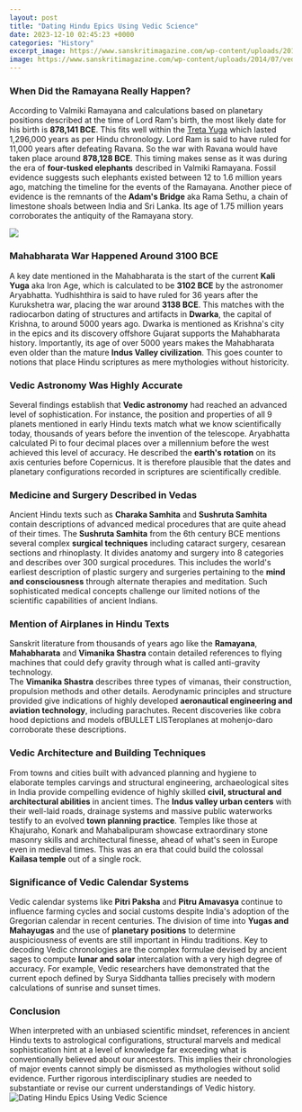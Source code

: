 ```yaml
---
layout: post
title: "Dating Hindu Epics Using Vedic Science"
date: 2023-12-10 02:45:23 +0000
categories: "History"
excerpt_image: https://www.sanskritimagazine.com/wp-content/uploads/2014/07/veda-veyas-702x412.jpg
image: https://www.sanskritimagazine.com/wp-content/uploads/2014/07/veda-veyas-702x412.jpg
---
```


### When Did the Ramayana Really Happen?
According to Valmiki Ramayana and calculations based on planetary positions described at the time of Lord Ram's birth, the most likely date for his birth is **878,141 BCE**. This fits well within the [Treta Yuga](https://store.fi.io.vn/work-hard-so-my-rat-terrier-live-a-better-dog-lover-2) which lasted 1,296,000 years as per Hindu chronology. Lord Ram is said to have ruled for 11,000 years after defeating Ravana. So the war with Ravana would have taken place around **878,128 BCE**. 
This timing makes sense as it was during the era of **four-tusked elephants** described in Valmiki Ramayana. Fossil evidence suggests such elephants existed between 12 to 1.6 million years ago, matching the timeline for the events of the Ramayana. Another piece of evidence is the remnants of the **Adam's Bridge** aka Rama Sethu, a chain of limestone shoals between India and Sri Lanka. Its age of 1.75 million years corroborates the antiquity of the Ramayana story.

![](https://m.media-amazon.com/images/I/51zDoUkXCZL.jpg)
### Mahabharata War Happened Around 3100 BCE
A key date mentioned in the Mahabharata is the start of the current **Kali Yuga** aka Iron Age, which is calculated to be **3102 BCE** by the astronomer Aryabhatta. Yudhishthira is said to have ruled for 36 years after the Kurukshetra war, placing the war around **3138 BCE**. This matches with the radiocarbon dating of structures and artifacts in **Dwarka**, the capital of Krishna, to around 5000 years ago. 
Dwarka is mentioned as Krishna's city in the epics and its discovery offshore Gujarat supports the Mahabharata history. Importantly, its age of over 5000 years makes the Mahabharata even older than the mature **Indus Valley civilization**. This goes counter to notions that place Hindu scriptures as mere mythologies without historicity.
### Vedic Astronomy Was Highly Accurate
Several findings establish that **Vedic astronomy** had reached an advanced level of sophistication. For instance, the position and properties of all 9 planets mentioned in early Hindu texts match what we know scientifically today, thousands of years before the invention of the telescope. 
Aryabhatta calculated Pi to four decimal places over a millennium before the west achieved this level of accuracy. He described the **earth's rotation** on its axis centuries before Copernicus. It is therefore plausible that the dates and planetary configurations recorded in scriptures are scientifically credible.
### Medicine and Surgery Described in Vedas 
Ancient Hindu texts such as **Charaka Samhita** and **Sushruta Samhita** contain descriptions of advanced medical procedures that are quite ahead of their times. The **Sushruta Samhita** from the 6th century BCE mentions several complex **surgical techniques** including cataract surgery, cesarean sections and rhinoplasty. 
It divides anatomy and surgery into 8 categories and describes over 300 surgical procedures. This includes the world's earliest description of plastic surgery and surgeries pertaining to the **mind and consciousness** through alternate therapies and meditation. Such sophisticated medical concepts challenge our limited notions of the scientific capabilities of ancient Indians.
### Mention of Airplanes in Hindu Texts
Sanskrit literature from thousands of years ago like the **Ramayana**, **Mahabharata** and **Vimanika Shastra** contain detailed references to flying machines that could defy gravity through what is called anti-gravity technology.  
The **Vimanika Shastra** describes three types of vimanas, their construction, propulsion methods and other details. Aerodynamic principles and structure provided give indications of highly developed **aeronautical engineering and aviation technology**, including parachutes. Recent discoveries like cobra hood depictions and models ofBULLET LISTeroplanes at mohenjo-daro corroborate these descriptions.
### Vedic Architecture and Building Techniques
From towns and cities built with advanced planning and hygiene to elaborate temples carvings and structural engineering, archaeological sites in India provide compelling evidence of highly skilled **civil, structural and architectural abilities** in ancient times. 
The **Indus valley urban centers** with their well-laid roads, drainage systems and massive public waterworks testify to an evolved **town planning practice**. Temples like those at Khajuraho, Konark and Mahabalipuram showcase extraordinary stone masonry skills and architectural finesse, ahead of what's seen in Europe even in medieval times. This was an era that could build the colossal **Kailasa temple** out of a single rock.
### Significance of Vedic Calendar Systems  
Vedic calendar systems like **Pitri Paksha** and **Pitru Amavasya** continue to influence farming cycles and social customs despite India's adoption of the Gregorian calendar in recent centuries. The division of time into **Yugas and Mahayugas** and the use of **planetary positions** to determine auspiciousness of events are still important in Hindu traditions.
Key to decoding Vedic chronologies are the complex formulae devised by ancient sages to compute **lunar and solar** intercalation with a very high degree of accuracy. For example, Vedic researchers have demonstrated that the current epoch defined by Surya Siddhanta tallies precisely with modern calculations of sunrise and sunset times.
### Conclusion
When interpreted with an unbiased scientific mindset, references in ancient Hindu texts to astrological configurations, structural marvels and medical sophistication hint at a level of knowledge far exceeding what is conventionally believed about our ancestors. This implies their chronologies of major events cannot simply be dismissed as mythologies without solid evidence. Further rigorous interdisciplinary studies are needed to substantiate or revise our current understandings of Vedic history.
![Dating Hindu Epics Using Vedic Science](https://www.sanskritimagazine.com/wp-content/uploads/2014/07/veda-veyas-702x412.jpg)
